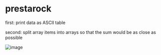 # prestarock
first: print data as ASCII table


second: split array items into arrays so that the sum would be as close as possible

![image](https://user-images.githubusercontent.com/53855275/160443028-0098c685-45d9-4b41-bbf5-9dde1b33e682.png)
